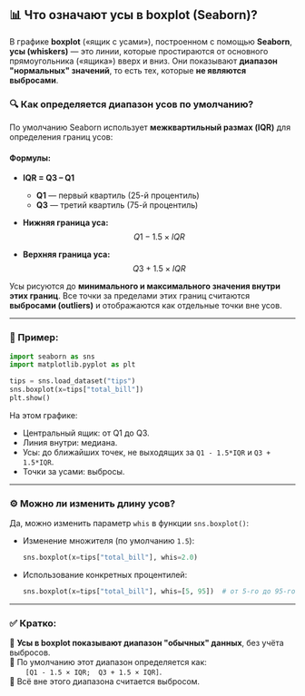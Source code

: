 ## 📊 Что означают усы в boxplot (Seaborn)?

В графике **boxplot** («ящик с усами»), построенном с помощью **Seaborn**, **усы (whiskers)** — это линии, которые простираются от основного прямоугольника («ящика») вверх и вниз. Они показывают **диапазон "нормальных" значений**, то есть тех, которые **не являются выбросами**.

### 🔍 Как определяется диапазон усов по умолчанию?

По умолчанию Seaborn использует **межквартильный размах (IQR)** для определения границ усов:

#### Формулы:
- **IQR = Q3 – Q1**
  - **Q1** — первый квартиль (25-й процентиль)
  - **Q3** — третий квартиль (75-й процентиль)

- **Нижняя граница уса:**  
  $$
  Q1 - 1.5 \times IQR
  $$

- **Верхняя граница уса:**  
  $$
  Q3 + 1.5 \times IQR
  $$

Усы рисуются до **минимального и максимального значения внутри этих границ**. Все точки за пределами этих границ считаются **выбросами (outliers)** и отображаются как отдельные точки вне усов.

---

### 🧠 Пример:
```python
import seaborn as sns
import matplotlib.pyplot as plt

tips = sns.load_dataset("tips")
sns.boxplot(x=tips["total_bill"])
plt.show()
```

На этом графике:
- Центральный ящик: от Q1 до Q3.
- Линия внутри: медиана.
- Усы: до ближайших точек, не выходящих за `Q1 - 1.5*IQR` и `Q3 + 1.5*IQR`.
- Точки за усами: выбросы.

---

### ⚙️ Можно ли изменить длину усов?

Да, можно изменить параметр `whis` в функции `sns.boxplot()`:

- Изменение множителя (по умолчанию `1.5`):
  ```python
  sns.boxplot(x=tips["total_bill"], whis=2.0)
  ```

- Использование конкретных процентилей:
  ```python
  sns.boxplot(x=tips["total_bill"], whis=[5, 95])  # от 5-го до 95-го процентиля
  ```

---

### ✅ Кратко:
🔹 **Усы в boxplot показывают диапазон "обычных" данных**, без учёта выбросов.  
🔹 По умолчанию этот диапазон определяется как:  
  `[Q1 - 1.5 × IQR;  Q3 + 1.5 × IQR]`.  
🔹 Всё вне этого диапазона считается выбросом.
